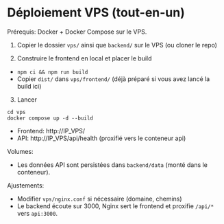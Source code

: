 # Déploiement VPS (tout-en-un)

Prérequis: Docker + Docker Compose sur le VPS.

1) Copier le dossier `vps/` ainsi que `backend/` sur le VPS (ou cloner le repo)

2) Construire le frontend en local et placer le build
- `npm ci && npm run build`
- Copier `dist/` dans `vps/frontend/` (déjà préparé si vous avez lancé la build ici)

3) Lancer
```
cd vps
docker compose up -d --build
```

- Frontend: http://IP_VPS/
- API: http://IP_VPS/api/health (proxifié vers le conteneur api)

Volumes:
- Les données API sont persistées dans `backend/data` (monté dans le conteneur).

Ajustements:
- Modifier `vps/nginx.conf` si nécessaire (domaine, chemins)
- Le backend écoute sur 3000, Nginx sert le frontend et proxifie `/api/*` vers `api:3000`.